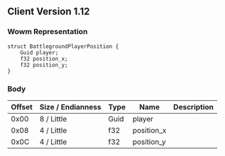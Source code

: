 ## Client Version 1.12

### Wowm Representation
```rust,ignore
struct BattlegroundPlayerPosition {
    Guid player;    
    f32 position_x;    
    f32 position_y;    
}

```
### Body
| Offset | Size / Endianness | Type | Name | Description |
| ------ | ----------------- | ---- | ---- | ----------- |
| 0x00 | 8 / Little | Guid | player |  |
| 0x08 | 4 / Little | f32 | position_x |  |
| 0x0C | 4 / Little | f32 | position_y |  |
